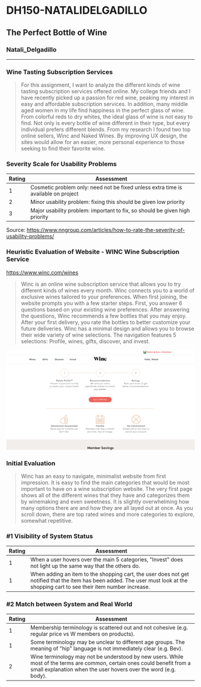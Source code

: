 # DH150-NATALIDELGADILLO
## The Perfect Bottle of Wine
### Natali_Delgadillo



----------

### Wine Tasting Subscription Services
> For this assignment, I want to analyze the different kinds of wine tasting subscription services offered online. My college friends and I have recently picked up a passion for red wine, peaking my interest in easy and affordable subscription services. In addition, many middle aged women in my life find happiness in the perfect glass of wine. From colorful reds to dry whites, the ideal glass of wine is not easy to find. Not only is every bottle of wine different in their type, but every individual prefers different blends. From my research I found two top online sellers, Winc and Naked Wines. By improving UX design, the sites would allow for an easier, more personal experience to those seeking to find their favorite wine. 

### Severity Scale for Usability Problems  
Rating | Assessment
------------ | -------------
1 | Cosmetic problem only: need not be fixed unless extra time is available on project
2 | Minor usability problem: fixing this should be given low priority
3 | Major usability problem: important to fix, so should be given high priority

Source: https://www.nngroup.com/articles/how-to-rate-the-severity-of-usability-problems/

### Heuristic Evaluation of Website - WINC Wine Subscription Service 

https://www.winc.com/wines

> Winc is an online wine subscription service that allows you to try different kinds of wines every month. Winc connects you to a world of exclusive wines tailored to your preferences. When first joining, the website prompts you with a few starter steps. First, you answer 6 questions based on your existing wine preferences. After answering the questions, Winc recommends a few bottles that you may enjoy. After your first delivery, you rate the bottles to better customize your future deliveries. Winc has a minimal design and allows you to browse their wide variety of wine selections. The navigation features 5 selections: Profile, wines, gifts, discover, and invest.


![Screenshot 1](./winc-screenshot.png)


### Initial Evaluation
> Winc has an easy to navigate, minimalist website from first impression. It is easy to find the main categories that would be most important to have on a wine subscription website. The very first page shows all of the different wines that they have and categorizes them by winemaking and even sweetness. It is slightly overwhelming how many options there are and how they are all layed out at once. As you scroll down, there are top rated wines and more categories to explore, somewhat repetitive.


### #1 Visibility of System Status   
Rating | Assessment
------------ | -------------
1 | When a user hovers over the main 5 categories, "Invest" does not light up the same way that the others do.
1 | When adding an item to the shopping cart, the user does not get notified that the item has been added. The user must look at the shopping cart to see their item number increase.


### #2 Match between System and Real World   
Rating | Assessment
------------ | -------------
1 | Membership terminology is scattered out and not cohesive (e.g. regular price vs W members on products).
1 | Some terminology may be unclear to different age groups. The meaning of "hip" language is not immediately clear (e.g. Bev).
2 | Wine terminology may not be understood by new users. While most of the terms are common, certain ones could benefit from a small explanation when the user hovers over the word (e.g. body).


